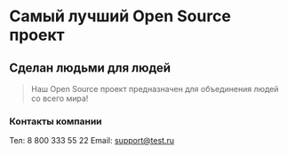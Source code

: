 # Самый лучший Open Source проект

## Сделан людьми для людей

> Наш Open Source проект предназначен для объединения людей со всего мира!

### Контакты компании
Тел: 8 800 333 55 22 
Email: support@test.ru
